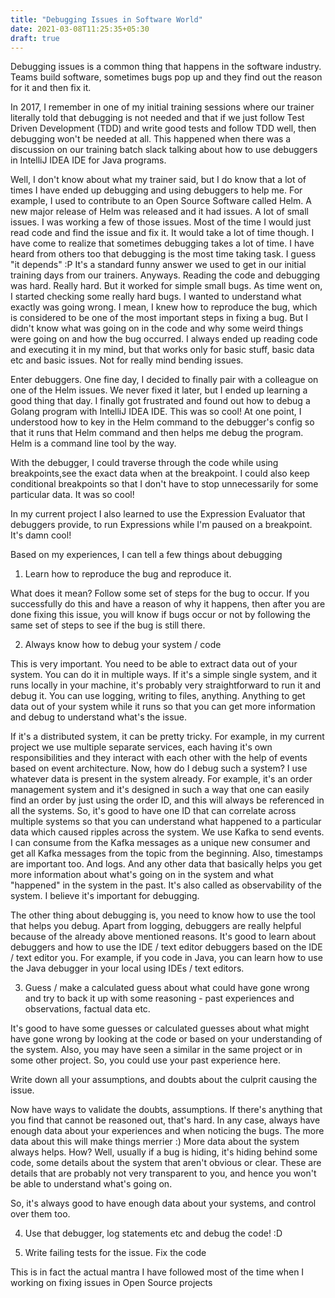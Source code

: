 ```yaml
---
title: "Debugging Issues in Software World"
date: 2021-03-08T11:25:35+05:30
draft: true
---
```


Debugging issues is a common thing that happens in the software industry. Teams
build software, sometimes bugs pop up and they find out the reason for it and
then fix it.

In 2017, I remember in one of my initial training sessions where our trainer
literally told that debugging is not needed and that if we just follow Test
Driven Development (TDD) and write good tests and follow TDD well, then
debugging won't be needed at all. This happened when there was a discussion on our training batch slack talking about how to use debuggers in IntelliJ IDEA IDE for Java programs.

Well, I don't know about what my trainer said, but I do know that a lot of times I have ended up debugging and using debuggers to help me. For example, I used to contribute to an Open Source Software called Helm. A new major release of Helm was released and it had issues. A lot of small issues. I was working a few of those issues. Most of the time I would just read code and find the issue and fix it. It would take a lot of time though. I have come to realize that sometimes debugging takes a lot of time. I have heard from others too that debugging is the most time taking task. I guess "it depends" :P It's a standard funny answer we used to get in our initial training days from our trainers. Anyways. Reading the code and debugging was hard. Really hard. But it worked for simple small bugs. As time went on, I started checking some really hard bugs. I wanted to understand what exactly was going wrong. I mean, I knew how to reproduce the bug, which is considered to be one of the most important steps in fixing a bug. But I didn't know what was going on in the code and why some weird things were going on and how the bug occurred. I always ended up reading code and executing it in my mind, but that works only for basic stuff, basic data etc and basic issues. Not for really mind bending issues.

Enter debuggers. One fine day, I decided to finally pair with a colleague on one of the Helm issues. We never fixed it later, but I ended up learning a good thing that day. I finally got frustrated and found out how to debug a Golang program with IntelliJ IDEA IDE. This was so cool! At one point, I understood how to key in the Helm command to the debugger's config so that it runs that Helm command and then helps me debug the program. Helm is a command line tool by the way.

With the debugger, I could traverse through the code while using breakpoints,see the exact data when at the breakpoint. I could also keep conditional breakpoints so that I don't have to stop unnecessarily for some particular data. It was so cool!

In my current project I also learned to use the Expression Evaluator that debuggers provide, to run Expressions while I'm paused on a breakpoint. It's damn cool!

Based on my experiences, I can tell a few things about debugging

1. Learn how to reproduce the bug and reproduce it.

What does it mean? Follow some set of steps for the bug to occur. If you
successfully do this and have a reason of why it happens, then after you are
done fixing this issue, you will know if bugs occur or not by following the
same set of steps to see if the bug is still there.

2. Always know how to debug your system / code

This is very important. You need to be able to extract data out of your system.
You can do it in multiple ways. If it's a simple single system, and it runs
locally in your machine, it's probably very straightforward to run it and debug
it. You can use logging, writing to files, anything. Anything to get data out
of your system while it runs so that you can get more information and debug to
understand what's the issue.

If it's a distributed system, it can be pretty tricky. For example, in my
current project we use multiple separate services, each having it's own
responsibilities and they interact with each other with the help of events
based on event architecture. Now, how do I debug such a system? I use whatever
data is present in the system already. For example, it's an order management
system and it's designed in such a way that one can easily find an order by
just using the order ID, and this will always be referenced in all the systems.
So, it's good to have one ID that can correlate across multiple systems so that
you can understand what happened to a particular data which caused ripples
across the system. We use Kafka to send events. I can consume from the Kafka
messages as a unique new consumer and get all Kafka messages from the topic
from the beginning. Also, timestamps are important too. And logs. And any other
data that basically helps you get more information about what's going on in the
system and what "happened" in the system in the past. It's also called as
observability of the system. I believe it's important for debugging.

The other thing about debugging is, you need to know how to use the tool that
helps you debug. Apart from logging, debuggers are really helpful because of the
already above mentioned reasons. It's good to learn about debuggers and how to
use the IDE / text editor debuggers based on the IDE / text editor you. For
example, if you code in Java, you can learn how to use the Java debugger in your
local using IDEs / text editors.

3. Guess / make a calculated guess about what could have gone wrong and try to
back it up with some reasoning - past experiences and observations, factual
data etc.

It's good to have some guesses or calculated guesses about what might have gone
wrong by looking at the code or based on your understanding of the system. Also,
you may have seen a similar in the same project or in some other project. So,
you could use your past experience here.

Write down all your assumptions, and doubts about the culprit causing the issue.

Now have ways to validate the doubts, assumptions. If there's anything that you
find that cannot be reasoned out, that's hard. In any case, always have enough
data about your experiences and when noticing the bugs. The more data about 
this will make things merrier :) More data about the system always helps. How?
Well, usually if a bug is hiding, it's hiding behind some code, some details
about the system that aren't obvious or clear. These are details that are
probably not very transparent to you, and hence you won't be able to understand
what's going on.

So, it's always good to have enough data about your systems, and control over
them too.

4. Use that debugger, log statements etc and debug the code! :D

5. Write failing tests for the issue. Fix the code

This is in fact the actual mantra I have followed most of the time when I
working on fixing issues in Open Source projects
